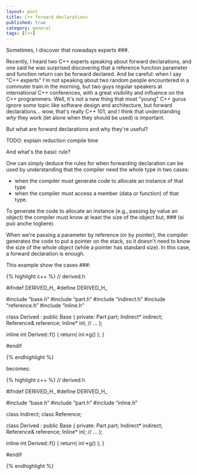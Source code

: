 ```yaml
---
layout: post
title: C++ forward declarations
published: true
category: general
tags: [C++]
---
```


Sometimes, I discover that nowadays experts ###.

Recently, I heard two C++ experts speaking about forward declarations, and
one said he was surprised discovering that a reference function parameter
and function return can be forward declared.
And be careful: when I say "C++ experts" I'm not speaking about two random people
encountered in a commuter train in the morning, but two guys regular speakers
at international C++ conferences, with a great visibility and influence on the C++ programmers.
Well, it's not a new thing that most "young" C++ gurus ignore some topic like software design and architecture,
but forward declarations... wow, that's really C++ 101, and I think that understanding *why* they work
(let alone when they should be used) is important.

But what are forward declarations and why they're useful?

TODO: explain reduction compile time

And what's the basic rule?

One can simply deduce the rules for when forwarding declaration can be used
by understanding that the compiler need the whole type in two cases:

* when the compiler must generate code to allocate an instance of that type
* when the compiler must access a member (data or function) of that type.

To generate the code to allocate an instance (e.g., passing by value an object)
the compiler must know at least the size of the object but, ### (si può anche togliere)

When we're passing a parameter by reference (or by pointer),
the compiler generates the code to put a pointer on the stack,
so it doesn't need to know the size of the whole object
(while a pointer has standard size). In this case, a forward declaration is enough.

This example show the cases ###:

{% highlight c++ %}
// derived.h

#ifndef DERIVED_H_
#define DERIVED_H_

#include “base.h”
#include “part.h”
#include “indirect.h”
#include “reference.h”
#include “inline.h”

class Derived : public Base
{
private:
    Part part;
    Indirect* indirect;
    Reference& reference;
    Inline* inl;
// ...
};

inline int Derived::f()
{
    return( inl->g() );
}

#endif

{% endhighlight %}

becomes:

{% highlight c++ %}
// derived.h

#ifndef DERIVED_H_
#define DERIVED_H_

#include “base.h”
#include “part.h”
#include “inline.h”

class Indirect;
class Reference;

class Derived : public Base
{
private:
    Part part;
    Indirect* indirect;
    Reference& reference;
    Inline* inl;
// ...
};

inline int Derived::f()
{
    return( inl->g() );
}

#endif

{% endhighlight %}
